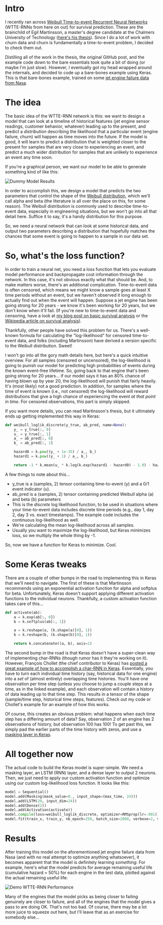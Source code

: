 # Intro

I recently ran across [Weibull Time-to-event Recurrent Neural Networks](https://ragulpr.github.io/2016/12/22/WTTE-RNN-Hackless-churn-modeling/ "WTTE-RNN Original Post") (WTTE-RNNs from here on out) for survival prediction. These are the brainchild of Egil Martinsson, a master's degree candidate at the Chalmers University of Technology ([here's his thesis](https://ragulpr.github.io/assets/draft_master_thesis_martinsson_egil_wtte_rnn_2016.pdf "Egil Martinsson Thesis")). Since I do a lot of work with churn data and churn is fundamentally a time-to-event problem, I decided to check them out.

Distilling all of the work in the thesis, the original GitHub post, and the example code down to the bare essentials took quite a bit of doing (or maybe I'm just slow). However, I eventually got my head wrapped around the internals, and decided to code up a bare-bones example using Keras. This is that bare-bones example, trained on some [jet engine failure data from Nasa](https://ti.arc.nasa.gov/tech/dash/pcoe/prognostic-data-repository/ "NASA Prognostics Data Repository").

# The idea

The basic idea of the WTTE-RNN network is this: we want to design a model that can look at a timeline of historical features (jet engine sensor readings, customer behavior, whatever) leading up to the present, and predict a _distribution_ describing the likelihood that a particular event (engine failure, churn) will happen as time moves into the future. If the model is good, it will learn to predict a distribution that is weighted closer to the present for samples that are very close to experiencing an event, and predict a much wider distribution for samples that are unlikely to experience an event any time soon.

If you're a graphical person, we want our model to be able to generate something kind of like this:

![Dummy Model Results](http://i.imgur.com/G8ycMOj.png)

In order to accomplish this, we design a model that predicts the two parameters that control the shape of the [Weibull distribution](https://en.wikipedia.org/wiki/Weibull_distribution "Wikipedia: Weibull Distribution"), which we'll call alpha and beta (the literature is all over the place on this, for some reason). The Weibull distribution is commonly used to describe time-to-event data, especially in engineering situations, but we won't go into all that detail here. Suffice it to say, it's a handy distribution for this purpose.

So, we need a neural network that can look at some historical data, and output two parameters describing a distribution that hopefully matches the chances that some event is going to happen to a sample in our data set.

# So, what's the loss function?

In order to train a neural net, you need a loss function that lets you evaluate model performance and backpropagate cost information through the network. In this case, it's not obvious exactly what that should be. And, to make matters worse, there's an additional complication. Time-to-event data is often censored, which means we might know a sample goes at least X time periods without an event, but we haven't observed it long enough to actually find out when the event will happen. Suppose a jet engine has been going strong for 20 years - we know it's been working for 20 years, but we don't know when it'll fail. (If you're new to time-to-event data and censoring, have a look at [my blog post on basic survival analysis](http://daynebatten.com/2015/02/customer-churn-survival-analysis/ "Survival analysis for customer churn") or the [Wikipedia article on survival analysis](https://en.wikipedia.org/wiki/Survival_analysis)).

Thankfully, other people have solved this problem for us. There's a well-known formula for calculating the "log-likelihood" for censored time-to-event data, and folks (including Martinsson) have derived a version specific to the Weibull distribution. Sweet!

I won't go into all the gory math details here, but here's a quick intuitive overview. For all samples (censored or uncensored), the log-likelihood is going to punish our model for predicting high probabilities of events during the known event-free lifetime. So, going back to that engine that's been going strong for 20 years... if our model says it has an 80% chance of having blown up by year 20, the log-likelihood will punish that fairly heavily. It's (most likely) not a good prediction. In addition, for samples where the time of event is known (i.e., not censored) the log-likelihood will reward distributions that give a high chance of experiencing the event _at that point in time_. For censored observations, this part is simply skipped.

If you want more details, you can read Martinsson's thesis, but it ultimately ends up getting implemented this way in Keras:

```python
def weibull_loglik_discrete(y_true, ab_pred, name=None):
    y_ = y_true[:, 0]
    u_ = y_true[:, 1]
    a_ = ab_pred[:, 0]
    b_ = ab_pred[:, 1]

    hazard0 = k.pow((y_ + 1e-35) / a_, b_)
    hazard1 = k.pow((y_ + 1) / a_, b_)

    return -1 * k.mean(u_ * k.log(k.exp(hazard1 - hazard0) - 1.0) - hazard1)
```

A few things to note about this... 
* y_true is a (samples, 2) tensor containing time-to-event (y) and a 0/1 event indicator (u).
* ab_pred is a (samples, 2) tensor containing predicted Weibull alpha (a) and beta (b) parameters
* This is the _discrete_ log likelihood function, to be used in situations where your time-to-event data includes discrete time periods (e.g., day 1, day 2, day 3 vs. exact timestamps). The example code includes the continuous log-likelihood as well.
* We're calculating the mean log-likelihood across all samples.
* Usually you want to maximize the log-likelihood, but Keras minimizes loss, so we multiply the whole thing by -1.

So, now we have a function for Keras to minimize. Cool.

# Some Keras tweaks

There are a couple of other bumps in the road to implementing this in Keras that we'll need to navigate. The first of these is that Martinsson recommends using an exponential activation function for alpha and softplus for beta. Unfortunately, Keras doesn't support applying different activation functions to the individual neurons. Thankfully, a custom activation function takes care of this...

```python
def activate(ab):
    a = k.exp(ab[:, 0])
    b = k.softplus(ab[:, 1])

    a = k.reshape(a, (k.shape(a)[0], 1))
    b = k.reshape(b, (k.shape(b)[0], 1))

    return k.concatenate((a, b), axis=1)
```

The second bump in the road is that Keras doesn't have a super-clean way of implementing char-RNNs (though rumor has it they're working on it). However, François Chollet (the chief contributor to Keras) has [posted a great example of how to accomplish a char-RNN in Keras](https://github.com/fchollet/keras/blob/master/examples/lstm_text_generation.py "LSTM Text Generation Keras"). Essentially, you have to turn each individual time history (say, historical data for one engine) into a _set_ of (almost entirely) overlapping time histories. You'll have one observation per time step (unless you choose to jump a couple steps at a time, as in the linked example), and each observation will contain a history of data leading up to that time step. This results in a tensor of the shape (sample/time step, historical  time steps, features). Check out my code or Chollet's example for an example of how this works.

Of course, this creates an obvious problem: what happens when each time step has a differing amount of data? Say, observation 2 of an engine has 2 observations of history, but observation 100 has 100! To get past this, we simply pad the earlier parts of the time history with zeros, and use a [masking layer in Keras](https://keras.io/layers/core/#masking "Keras masking layer").

# All together now

The actual code to build the Keras model is super-simple. We need a masking layer, an LSTM (RNN) layer, and a dense layer to output 2 neurons. Then, we just need to apply our custom activation function and optimize using our custom log-likelihood loss function. It looks like this:

```python
model = Sequential()
model.add(Masking(mask_value=0., input_shape=(max_time, 24)))
model.add(LSTM(20, input_dim=24))
model.add(Dense(2))
model.add(Activation(activate))
model.compile(loss=weibull_loglik_discrete, optimizer=RMSprop(lr=.001))
model.fit(train_x, train_y, nb_epoch=250, batch_size=2000, verbose=2, validation_data=(test_x, test_y))
```

# Results

After training this model on the aforementioned jet engine failure data from Nasa (and with no real attempt to optimize anything whatsoever), it becomes apparent that the model is definitely learning _something_. For example, here's what the model predicts for average remaining useful life (cumulative hazard = 50%) for each engine in the test data, plotted against the actual remaining useful life:

![Demo WTTE-RNN Performance](http://i.imgur.com/xZ5JE27.png)

Many of the engines that the model picks as being closer to failing genuinely are closer to failure, and all of the engines that the model gives a pass to are doing OK. That's not too bad. Of course, there may be a lot more juice to squeeze out here, but I'll leave that as an exercise for somebody else...
